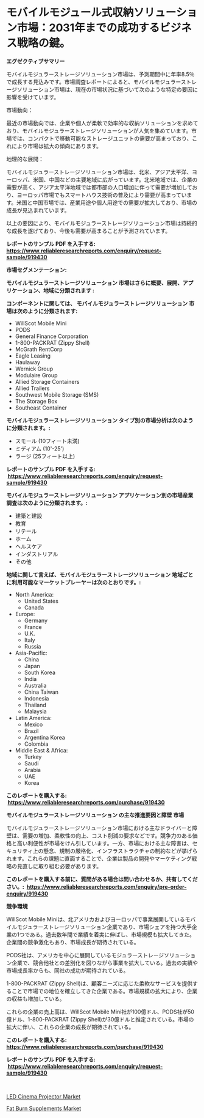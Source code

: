 <p><h1>モバイルモジュール式収納ソリューション市場：2031年までの成功するビジネス戦略の鍵。</h1></p><p><strong>エグゼクティブサマリー</strong></p>
<p><p>モバイルモジュラーストレージソリューション市場は、予測期間中に年率8.5％で成長する見込みです。市場調査レポートによると、モバイルモジュラーストレージソリューション市場は、現在の市場状況に基づいて次のような特定の要因に影響を受けています。</p><p>市場動向：</p><p>最近の市場動向では、企業や個人が柔軟で効率的な収納ソリューションを求めており、モバイルモジュラーストレージソリューションが人気を集めています。市場では、コンパクトで移動可能なストレージユニットの需要が高まっており、これにより市場は拡大の傾向にあります。</p><p>地理的な展開：</p><p>モバイルモジュラーストレージソリューション市場は、北米、アジア太平洋、ヨーロッパ、米国、中国などの主要地域に広がっています。北米地域では、企業の需要が高く、アジア太平洋地域では都市部の人口増加に伴って需要が増加しており、ヨーロッパ市場でもスマートハウス技術の普及により需要が高まっています。米国と中国市場では、産業用途や個人用途での需要が拡大しており、市場の成長が見込まれています。</p><p>以上の要因により、モバイルモジュラーストレージソリューション市場は持続的な成長を遂げており、今後も需要が高まることが予測されています。</p></p>
<p><strong>レポートのサンプル PDF を入手する: <a href="https://www.reliableresearchreports.com/enquiry/request-sample/919430">https://www.reliableresearchreports.com/enquiry/request-sample/919430</a></strong></p>
<p><strong>市場セグメンテーション:</strong></p>
<p><strong> モバイルモジュラーストレージソリューション 市場はさらに概要、展開、アプリケーション、地域に分類されます :</strong></p>
<p><strong>コンポーネントに関しては、 モバイルモジュラーストレージソリューション 市場は次のように分類されます: &nbsp;</strong></p>
<p><ul><li>WillScot Mobile Mini</li><li>PODS</li><li>General Finance Corporation</li><li>1-800-PACKRAT (Zippy Shell)</li><li>McGrath RentCorp</li><li>Eagle Leasing</li><li>Haulaway</li><li>Wernick Group</li><li>Modulaire Group</li><li>Allied Storage Containers</li><li>Allied Trailers</li><li>Southwest Mobile Storage (SMS)</li><li>The Storage Box</li><li>Southeast Container</li></ul></p>
<p><strong> モバイルモジュラーストレージソリューション タイプ別の市場分析は次のように分類されます。:</strong></p>
<p><ul><li>スモール (10フィート未満)</li><li>ミディアム (10'-25')</li><li>ラージ (25フィート以上)</li></ul></p>
<p><strong>レポートのサンプル PDF を入手する: &nbsp;<a href="https://www.reliableresearchreports.com/enquiry/request-sample/919430">https://www.reliableresearchreports.com/enquiry/request-sample/919430</a></strong></p>
<p><strong> モバイルモジュラーストレージソリューション アプリケーション別の市場産業調査は次のように分類されます。:</strong></p>
<p><ul><li>建築と建設</li><li>教育</li><li>リテール</li><li>ホーム</li><li>ヘルスケア</li><li>インダストリアル</li><li>その他</li></ul></p>
<p><strong>地域に関して言えば、モバイルモジュラーストレージソリューション 地域ごとに利用可能なマーケットプレーヤーは次のとおりです。:</strong></p>
<p><ul>
    <li>
        North America:
        <ul>
            <li>United States</li>
            <li>Canada</li>
        </ul>
    </li>
    <li>
        Europe:
        <ul>
            <li>Germany</li>
            <li>France</li>
            <li>U.K.</li>
            <li>Italy</li>
            <li>Russia</li>
        </ul>
    </li>
    <li>
        Asia-Pacific:
        <ul>
            <li>China</li>
            <li>Japan</li>
            <li>South Korea</li>
            <li>India</li>
            <li>Australia</li>
            <li>China Taiwan</li>
            <li>Indonesia</li>
            <li>Thailand</li>
            <li>Malaysia</li>
        </ul>
    </li>
    <li>
        Latin America:
        <ul>
            <li>Mexico</li>
            <li>Brazil</li>
            <li>Argentina Korea</li>
            <li>Colombia</li>
        </ul>
    </li>
    <li>
        Middle East & Africa:
        <ul>
            <li>Turkey</li>
            <li>Saudi</li>
            <li>Arabia</li>
            <li>UAE</li>
            <li>Korea</li>
        </ul>
    </li>
    </ul></p>
<p><strong>このレポートを購入する: &nbsp;<a href="https://www.reliableresearchreports.com/purchase/919430">https://www.reliableresearchreports.com/purchase/919430</a></strong></p>
<p><strong>モバイルモジュラーストレージソリューション の主な推進要因と障壁 市場</strong></p>
<p><p>モバイルモジュラーストレージソリューション市場における主なドライバーと障壁は、需要の増加、柔軟性の向上、コスト削減の要求などです。競争力のある価格と高い利便性が市場をけん引しています。一方、市場における主な障害は、セキュリティ上の懸念、規制の厳格化、インフラストラクチャの制約などが挙げられます。これらの課題に直面することで、企業は製品の開発やマーケティング戦略の見直しに取り組む必要があります。</p></p>
<p><strong>このレポートを購入する前に、質問がある場合は問い合わせるか、共有してください。:&nbsp; <a href="https://www.reliableresearchreports.com/enquiry/pre-order-enquiry/919430">https://www.reliableresearchreports.com/enquiry/pre-order-enquiry/919430</a></strong></p>
<p><strong>競争環境</strong></p>
<p><p>WillScot Mobile Miniは、北アメリカおよびヨーロッパで事業展開しているモバイルモジュラーストレージソリューション企業であり、市場シェアを持つ大手企業の1つである。過去数年間で業績を着実に伸ばし、市場規模も拡大してきた。企業間の競争激化もあり、市場成長が期待されている。</p><p>PODS社は、アメリカを中心に展開しているモジュラーストレージソリューション企業で、競合他社との差別化を図りながら事業を拡大している。過去の実績や市場成長率からも、同社の成功が期待されている。</p><p>1-800-PACKRAT (Zippy Shell)は、顧客ニーズに応じた柔軟なサービスを提供することで市場での地位を確立してきた企業である。市場規模の拡大により、企業の収益も増加している。</p><p>これらの企業の売上高は、WillScot Mobile Mini社が100億ドル、PODS社が50億ドル、1-800-PACKRAT (Zippy Shell)が30億ドルと推定されている。市場の拡大に伴い、これらの企業の成長が期待されている。</p></p>
<p><strong>このレポートを購入する: &nbsp; <a href="https://www.reliableresearchreports.com/purchase/919430">https://www.reliableresearchreports.com/purchase/919430</a></strong></p>
<p><strong>レポートのサンプル PDF を入手する: &nbsp;<a href="https://www.reliableresearchreports.com/enquiry/request-sample/919430">https://www.reliableresearchreports.com/enquiry/request-sample/919430</a></strong><strong></strong></p>
<p>&nbsp;</p>
<p><p><a href="https://view.publitas.com/reportprime-1/led-cinema-projector-market-size-and-examines-its-market-scope-with-a-primary-focus-on-growth-opportunities-and-forecasted-trends-spanning-from-2024-to-2031/">LED Cinema Projector Market</a></p><p><a href="https://fuschia-pecorino-a6d.notion.site/Fat-Burn-Supplements-Market-Analysis-Examines-its-Scope-on-Growth-Opportunities-and-Forecasted-Tren-4bd4770e49574cda84c21e7742164c32">Fat Burn Supplements Market</a></p></p>
